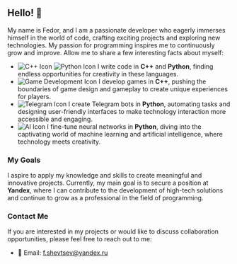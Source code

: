 <h2>Hello! 👋</h2>
<p>My name is Fedor, and I am a passionate developer who eagerly immerses himself in the world of code, crafting exciting projects and exploring new technologies. My passion for programming inspires me to continuously grow and improve. Allow me to share a few interesting facts about myself:</p>

<ul>
    <li class="icons"><img src="https://img.icons8.com/color/48/000000/c-plus-plus-logo.png" alt="C++ Icon"> <img src="https://img.icons8.com/color/48/000000/python.png" alt="Python Icon"> I write code in <strong>C++</strong> and <strong>Python</strong>, finding endless opportunities for creativity in these languages.</li>
    <li class="icons"><img src="https://img.icons8.com/color/48/000000/unity.png" alt="Game Development Icon"> I develop games in <strong>C++</strong>, pushing the boundaries of game design and gameplay to create unique experiences for players.</li>
    <li class="icons"><img src="https://img.icons8.com/color/48/000000/telegram-app.png" alt="Telegram Icon"> I create Telegram bots in <strong>Python</strong>, automating tasks and designing user-friendly interfaces to make technology interaction more accessible and engaging.</li>
    <li class="icons"><img src="https://img.icons8.com/color/48/000000/artificial-intelligence.png" alt="AI Icon"> I fine-tune neural networks in <strong>Python</strong>, diving into the captivating world of machine learning and artificial intelligence, where technology meets creativity.</li>
</ul>

<h3>My Goals</h3>
<p>I aspire to apply my knowledge and skills to create meaningful and innovative projects. Currently, my main goal is to secure a position at <strong>Yandex</strong>, where I can contribute to the development of high-tech solutions and continue to grow as a professional in the field of programming.</p>

<h3>Contact Me</h3>
<p>If you are interested in my projects or would like to discuss collaboration opportunities, please feel free to reach out to me:</p>

<ul class="contact">
    <li>📧 Email: <a href="mailto:f.shevtsev@yandex.ru">f.shevtsev@yandex.ru</a></li>
</ul>
